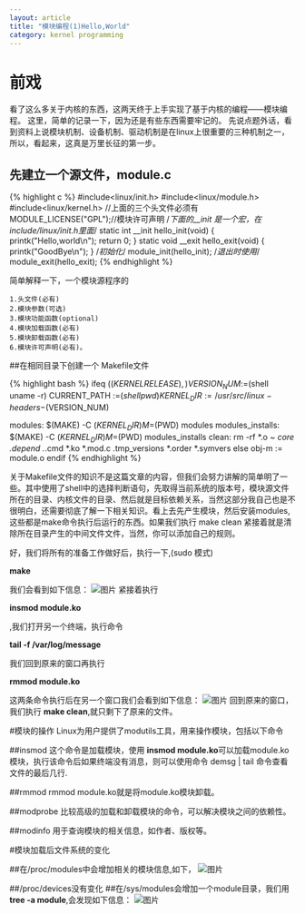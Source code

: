 ```yaml
---
layout: article
title: "模块编程(1)Hello,World"
category: kernel programming
---
```

# 前戏
看了这么多关于内核的东西，这两天终于上手实现了基于内核的编程——模块编程。
这里，简单的记录一下，因为还是有些东西需要牢记的。
先说点题外话，看到资料上说模块机制、设备机制、驱动机制是在linux上很重要的三种机制之一，所以，看起来，这真是万里长征的第一步。

## 先建立一个源文件，module.c

{% highlight c %}
#include<linux/init.h>
#include<linux/module.h>
#include<linux/kernel.h>
//上面的三个头文件必须有
MODULE_LICENSE("GPL");//模块许可声明
/*下面的__init 是一个宏，在include/linux/init.h里面*/
static int __init hello_init(void)
{
	printk("Hello,world\n");
	return 0;
}
static void __exit hello_exit(void)
{
	printk("GoodBye\n");
}
/*初始化*/
module_init(hello_init);
/*退出时使用*/
module_exit(hello_exit);
{% endhighlight %}

简单解释一下，一个模块源程序的

	1.头文件(必有)
	2.模块参数(可选)
	3.模块功能函数(optional)
	4.模块加载函数(必有)
	5.模块卸载函数(必有)
	6.模块许可声明(必有)。

##在相同目录下创建一个 Makefile文件

{% highlight bash %}
ifeq ($(KERNELRELEASE),)
	VERSION_NUM :=$(shell uname -r)
    CURRENT_PATH :=$(shell pwd)
	KERNEL_DIR :=/usr/src/linux-headers-$(VERSION_NUM)

modules:
	$(MAKE) -C $(KERNEL_DIR) M=$(PWD) modules
modules_installs:
	$(MAKE) -C $(KERNEL_DIR) M=$(PWD) modules_installs
clean:
	rm -rf *.o *~ core .depend .*.cmd *.ko *.mod.c .tmp_versions *.order *.symvers
else
	obj-m := module.o
endif
{% endhighlight %}

关于Makefile文件的知识不是这篇文章的内容，但我们会努力讲解的简单明了一些。其中使用了shell中的选择判断语句，先取得当前系统的版本号，模块源文件所在的目录、内核文件的目录、然后就是目标依赖关系，当然这部分我自己也是不很明白，还需要彻底了解一下相关知识。看上去先产生模块，然后安装modules,这些都是make命令执行后运行的东西。如果我们执行 make clean 紧接着就是清除所在目录产生的中间文件文件，当然，你可以添加自己的规则。

好，我们将所有的准备工作做好后，执行一下,(sudo 模式)

__make__

我们会看到如下信息：
![图片](http://yuzibo.qiniudn.com/2014-11-06-makeafter.png)
紧接着执行

__insmod module.ko__

,我们打开另一个终端，执行命令

__tail -f /var/log/message__

我们回到原来的窗口再执行

__rmmod module.ko__

这两条命令执行后在另一个窗口我们会看到如下信息：
![图片](http://yuzibo.qiniudn.com/2014-11-06-modulesofresult.png)
回到原来的窗口，我们执行 __make clean__,就只剩下了原来的文件。

#模块的操作
Linux为用户提供了modutils工具，用来操作模块，包括以下命令

##insmod
这个命令是加载模块，使用 <strong>insmod module.ko</strong>可以加载module.ko模块，执行该命令后如果终端没有消息，则可以使用命令 demsg | tail 命令查看文件的最后几行.

##rmmod
rmmod module.ko就是将module.ko模块卸载。

##modprobe
比较高级的加载和卸载模块的命令，可以解决模块之间的依赖性。

##modinfo
用于查询模块的相关信息，如作者、版权等。

#模块加载后文件系统的变化

##在/proc/modules中会增加相关的模块信息,如下，
![图片](http://yuzibo.qiniudn.com/2014-11-06-proc-module.png)

##/proc/devices没有变化
##在/sys/modules会增加一个module目录，我们用 __tree -a module__,会发现如下信息：
![图片](http://yuzibo.qiniudn.com/2014-11-06-treeforsysmodule.png)
